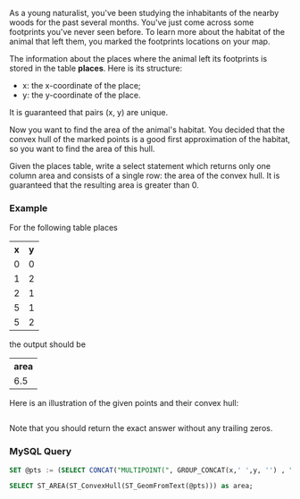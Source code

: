 As a young naturalist, you've been studying the inhabitants of the nearby woods for the past several months. You've just come across some footprints you've never seen before. To learn more about the habitat of the animal that left them, you marked the footprints locations on your map.

The information about the places where the animal left its footprints is stored in the table **places**. Here is its structure:

- x: the x-coordinate of the place;
- y: the y-coordinate of the place.

It is guaranteed that pairs (x, y) are unique.

Now you want to find the area of the animal's habitat. You decided that the convex hull of the marked points is a good first approximation of the habitat, so you want to find the area of this hull.

Given the places table, write a select statement which returns only one column area and consists of a single row: the area of the convex hull. It is guaranteed that the resulting area is greater than 0.


### Example

For the following table places

<table>
  <tbody><tr>
    <th>x</th>
    <th>y</th>
  </tr>
  <tr>
    <td>0</td>
    <td>0</td>
  </tr>
  <tr>
    <td>1</td>
    <td>2</td>
  </tr>
  <tr>
    <td>2</td>
    <td>1</td>
  </tr>
  <tr>
    <td>5</td>
    <td>1</td>
  </tr>
  <tr>
    <td>5</td>
    <td>2</td>
  </tr>
</tbody></table>

the output should be

<table>
<tbody><tr>
<th>area</th>
</tr>
<tr>
<td>6.5</td>
</tr>
</tbody></table>

Here is an illustration of the given points and their convex hull:

<img src="https://codesignal.s3.amazonaws.com/uploads/1667243821871/example.png?raw=true" alt="" title="Example">

Note that you should return the exact answer without any trailing zeros.

### MySQL Query

```sql
SET @pts := (SELECT CONCAT("MULTIPOINT(", GROUP_CONCAT(x,' ',y, '') , ")") FROM places);

SELECT ST_AREA(ST_ConvexHull(ST_GeomFromText(@pts))) as area;
```
